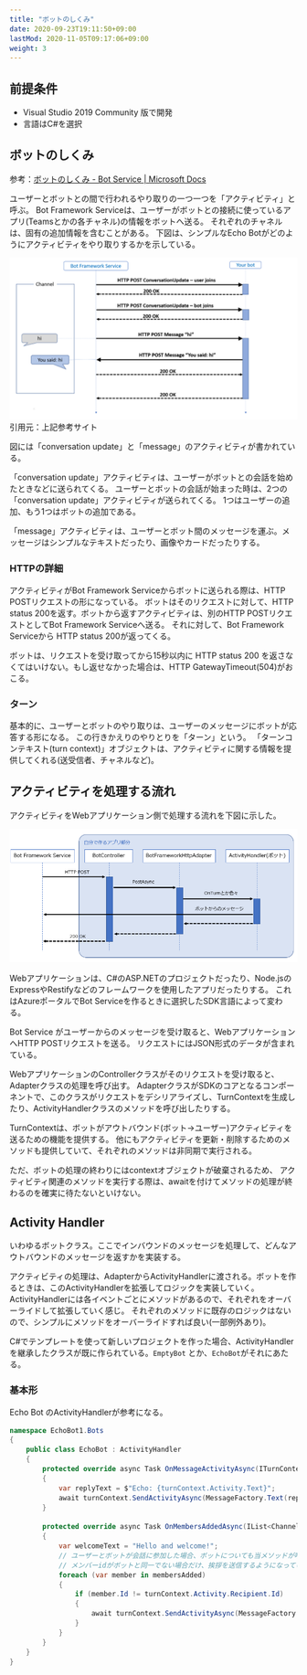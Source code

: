 ```yaml
---
title: "ボットのしくみ"
date: 2020-09-23T19:11:50+09:00
lastMod: 2020-11-05T09:17:06+09:00
weight: 3
---
```


## 前提条件

* Visual Studio 2019 Community 版で開発
* 言語はC#を選択

## ボットのしくみ
参考：[ボットのしくみ - Bot Service | Microsoft Docs](https://docs.microsoft.com/ja-jp/azure/bot-service/bot-builder-basics?view=azure-bot-service-4.0&tabs=csharp)

ユーザーとボットとの間で行われるやり取りの一つ一つを「アクティビティ」と呼ぶ。
Bot Framework Serviceは、ユーザーがボットとの接続に使っているアプリ(Teamsとかの各チャネル)の情報をボットへ送る。
それぞれのチャネルは、固有の追加情報を含むことがある。
下図は、シンプルなEcho Botがどのようにアクティビティをやり取りするかを示している。

![](2020-09-26-20-20-38.png)  
引用元：上記参考サイト

図には「conversation update」と「message」のアクティビティが書かれている。

 「conversation update」アクティビティは、ユーザーがボットとの会話を始めたときなどに送られてくる。
 ユーザーとボットの会話が始まった時は、2つの「conversation update」アクティビティが送られてくる。
 1つはユーザーの追加、もう1つはボットの追加である。

「message」アクティビティは、ユーザーとボット間のメッセージを運ぶ。メッセージはシンプルなテキストだったり、画像やカードだったりする。

### HTTPの詳細
アクティビティがBot Framework Serviceからボットに送られる際は、HTTP POSTリクエストの形になっている。
ボットはそのリクエストに対して、HTTP status 200を返す。ボットから返すアクティビティは、別のHTTP POSTリクエストとしてBot Framework Serviceへ送る。
それに対して、Bot Framework Serviceから HTTP status 200が返ってくる。

ボットは、リクエストを受け取ってから15秒以内に HTTP status 200 を返さなくてはいけない。もし返せなかった場合は、HTTP GatewayTimeout(504)がおこる。

### ターン
基本的に、ユーザーとボットのやり取りは、ユーザーのメッセージにボットが応答する形になる。
この行きかえりのやりとりを「ターン」という。
「ターンコンテキスト(turn context)」オブジェクトは、アクティビティに関する情報を提供してくれる(送受信者、チャネルなど)。

## アクティビティを処理する流れ
アクティビティをWebアプリケーション側で処理する流れを下図に示した。

![](2020-11-05-09-04-17.png)

Webアプリケーションは、C#のASP.NETのプロジェクトだったり、Node.jsのExpressやRestifyなどのフレームワークを使用したアプリだったりする。
これはAzureポータルでBot Serviceを作るときに選択したSDK言語によって変わる。

Bot Service がユーザーからのメッセージを受け取ると、WebアプリケーションへHTTP POSTリクエストを送る。
リクエストにはJSON形式のデータが含まれている。

WebアプリケーションのControllerクラスがそのリクエストを受け取ると、Adapterクラスの処理を呼び出す。
AdapterクラスがSDKのコアとなるコンポーネントで、このクラスがリクエストをデシリアライズし、TurnContextを生成したり、ActivityHandlerクラスのメソッドを呼び出したりする。

TurnContextは、ボットがアウトバウンド(ボット→ユーザー)アクティビティを送るための機能を提供する。
他にもアクティビティを更新・削除するためのメソッドも提供していて、それぞれのメソッドは非同期で実行される。

ただ、ボットの処理の終わりにはcontextオブジェクトが破棄されるため、
アクティビティ関連のメソッドを実行する際は、awaitを付けてメソッドの処理が終わるのを確実に待たないといけない。

## Activity Handler
いわゆるボットクラス。ここでインバウンドのメッセージを処理して、どんなアウトバウンドのメッセージを返すかを実装する。

アクティビティの処理は、AdapterからActivityHandlerに渡される。ボットを作るときは、このActivityHandlerを拡張してロジックを実装していく。
ActivityHandlerには各イベントごとにメソッドがあるので、それぞれをオーバーライドして拡張していく感じ。
それぞれのメソッドに既存のロジックはないので、シンプルにメソッドをオーバーライドすれば良い(一部例外あり)。

C#でテンプレートを使って新しいプロジェクトを作った場合、ActivityHandlerを継承したクラスが既に作られている。`EmptyBot` とか、`EchoBot`がそれにあたる。

### 基本形
Echo Bot のActivityHandlerが参考になる。

```csharp
namespace EchoBot1.Bots
{
    public class EchoBot : ActivityHandler
    {
        protected override async Task OnMessageActivityAsync(ITurnContext<IMessageActivity> turnContext, CancellationToken cancellationToken)
        {
            var replyText = $"Echo: {turnContext.Activity.Text}";
            await turnContext.SendActivityAsync(MessageFactory.Text(replyText, replyText), cancellationToken);
        }

        protected override async Task OnMembersAddedAsync(IList<ChannelAccount> membersAdded, ITurnContext<IConversationUpdateActivity> turnContext, CancellationToken cancellationToken)
        {
            var welcomeText = "Hello and welcome!";
            // ユーザーとボットが会話に参加した場合、ボットについても当メソッドが呼び出されるので、
            // メンバーidがボットと同一でない場合だけ、挨拶を送信するようになっている。
            foreach (var member in membersAdded)
            {
                if (member.Id != turnContext.Activity.Recipient.Id)
                {
                    await turnContext.SendActivityAsync(MessageFactory.Text(welcomeText, welcomeText), cancellationToken);
                }
            }
        }
    }
}
```

